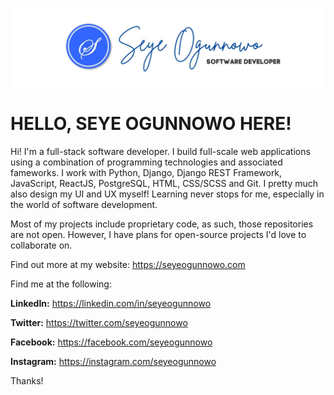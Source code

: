 ![alt text](https://raw.githubusercontent.com/seyeogunnowo/seyeogunnowo/main/Seye%20Web%20Banner.jpg)
# **HELLO, SEYE OGUNNOWO** HERE!
Hi! I'm a full-stack software developer. I build full-scale web applications using a combination of programming technologies and associated fameworks. I work with Python, Django, Django REST Framework, JavaScript, ReactJS, PostgreSQL, HTML, CSS/SCSS and Git. I pretty much also design my UI and UX myself! Learning never stops for me, especially in the world of software development.

Most of my projects include proprietary code, as such, those repositories are not open. However, I have plans for open-source projects I'd love to collaborate on.

Find out more at my website: https://seyeogunnowo.com

Find me at the following:

**LinkedIn:** https://linkedin.com/in/seyeogunnowo

**Twitter:** https://twitter.com/seyeogunnowo 

**Facebook:** https://facebook.com/seyeogunnowo

**Instagram:** https://instagram.com/seyeogunnowo

Thanks!
